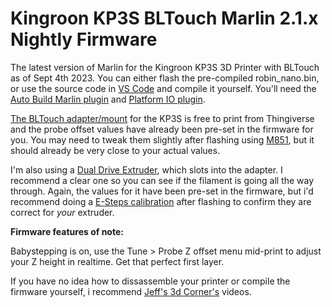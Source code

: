 # Kingroon KP3S BLTouch Marlin 2.1.x Nightly Firmware

The latest version of Marlin for the Kingroon KP3S 3D Printer with BLTouch as of Sept 4th 2023. You can either flash the pre-compiled robin_nano.bin, or use the source code in [VS Code](https://code.visualstudio.com/) and compile it yourself. You'll need the [Auto Build Marlin plugin](https://marlinfw.org/docs/basics/auto_build_marlin.html) and [Platform IO plugin](https://platformio.org/install/ide?install=vscode).

[The BLTouch adapter/mount](https://www.thingiverse.com/thing:4658647) for the KP3S is free to print from Thingiverse and the probe offset values have already been pre-set in the firmware for you. You may need to tweak them slightly after flashing using [M851](https://marlinfw.org/docs/gcode/M851.html), but it should already be very close to your actual values.

I'm also using a [Dual Drive Extruder](https://www.aliexpress.com/item/1005003423850142.html?spm=a2g0o.productlist.main.9.4fe934c7NELxAM&algo_pvid=25f03066-ab41-46fe-8e7c-593d69ac4f11&aem_p4p_detail=202309060306123760342858700220003506840&algo_exp_id=25f03066-ab41-46fe-8e7c-593d69ac4f11-4&pdp_npi=4%40dis%21AUD%2123.92%2113.15%21%21%2114.99%21%21%402101ec1a16939947723517437e1259%2112000025721494267%21sea%21AU%212077105477%21&curPageLogUid=8nB29YpWO2RH&search_p4p_id=202309060306123760342858700220003506840_1https://www.aliexpress.com/item/1005003423850142.html?spm=a2g0o.productlist.main.9.4fe934c7NELxAM&algo_pvid=25f03066-ab41-46fe-8e7c-593d69ac4f11&aem_p4p_detail=202309060306123760342858700220003506840&algo_exp_id=25f03066-ab41-46fe-8e7c-593d69ac4f11-4&pdp_npi=4%40dis%21AUD%2123.92%2113.15%21%21%2114.99%21%21%402101ec1a16939947723517437e1259%2112000025721494267%21sea%21AU%212077105477%21&curPageLogUid=8nB29YpWO2RH&search_p4p_id=202309060306123760342858700220003506840_1), which slots into the adapter. I recommend a clear one so you can see if the filament is going all the way through. Again, the values for it have been pre-set in the firmware, but i'd recommend doing a [E-Steps calibration](https://mattshub.com/blogs/blog/extruder-calibration) after flashing to confirm they are correct for *your* extruder.

**Firmware features of note:**

Babystepping is on, use the Tune > Probe Z offset menu mid-print to adjust your Z height in realtime. Get that perfect first layer.



If you have no idea how to dissassemble your printer or compile the firmware yourself, i recommend [Jeff's 3d Corner's](https://youtu.be/t8V_ioDw-fo) videos.
